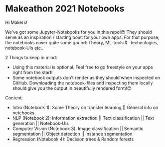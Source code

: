 # Makeathon 2021 Notebooks

Hi Makers!

We've got some Jupyter-Notebooks for you in this repo!😊 They should serve as an inspiration / starting point for your own apps. For that purpose, the notebooks cover quite some gound: Theory, ML-tools & -technologies, notebook-UIs etc.. 

2 Things to keep in mind: 
* Using this material is optional. Feel free to go freestyle on your apps right from the start!
* Some notebook outputs don't render as they should when inspected on GitHub. Downloading the notebook-files and inspecting them locally should give you the output in beautifully rendered form!😊

Content:
* Intro (Notebook 1): Some Theory on transfer learning || General info on notebooks
* NLP (Notebook 2): Information extraction || Text classification || Text generation || Notebook-UIs
* Computer Vision (Notebook 3): Image classification || Semantic segmentation || Object detection || Instance segmentation
* Regression (Notebook 4): Decision trees & Random forests

